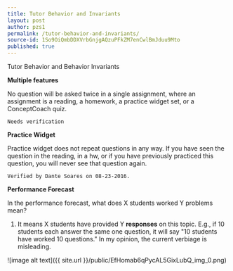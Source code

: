 ```yaml
---
title: Tutor Behavior and Invariants
layout: post
author: pzs1
permalink: /tutor-behavior-and-invariants/
source-id: 1So9OiQmbDDXVrbGnjgAQzuPFkZM7enCwlBmJduu9Mto
published: true
---
```

Tutor Behavior and Behavior Invariants

**Multiple features**

No question will be asked twice in a single assignment, where an assignment is a reading, a homework, a practice widget set, or a ConceptCoach quiz. 

	Needs verification

**Practice Widget**

Practice widget does not repeat questions in any way. If you have seen the question in the reading, in a hw, or if you have previously practiced this question, you will never see that question again.

	Verified by Dante Soares on 08-23-2016.

**Performance Forecast**

In the performance forecast, what does X students worked Y problems mean?

1. It means X students have provided Y **responses** on this topic. E.g., if 10 students each answer the same one question, it will say "10 students have worked 10 questions." In my opinion, the current verbiage is misleading. 

![image alt text]({{ site.url }}/public/EfHomab6qPycAL5GixLubQ_img_0.png)

